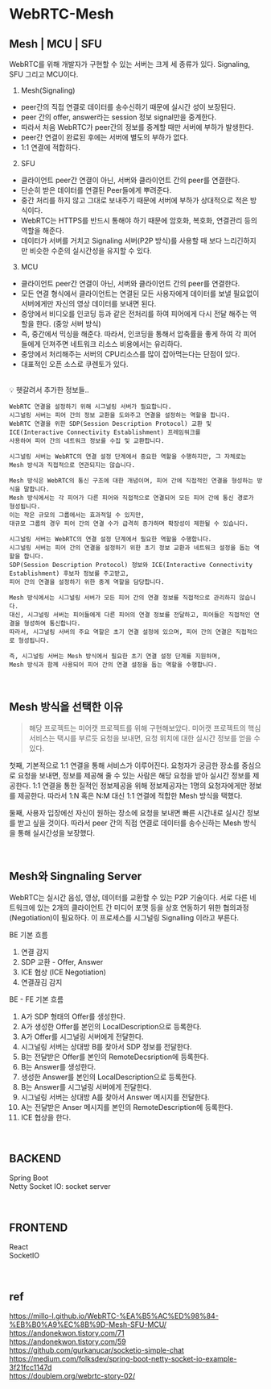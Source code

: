 # WebRTC-Mesh
## Mesh | MCU | SFU
WebRTC를 위해 개발자가 구현할 수 있는 서버는 크게 세 종류가 있다. Signaling, SFU 그리고 MCU이다. 
1. Mesh(Signaling)   
- peer간의 직접 연결로 데이터를 송수신하기 때문에 실시간 성이 보장된다.   
- peer 간의 offer, answer라는 session 정보 signal만을 중계한다.    
- 따라서 처음 WebRTC가 peer간의 정보를 중계할 때만 서버에 부하가 발생한다.    
- peer간 연결이 완료된 후에는 서버에 별도의 부하가 없다.    
- 1:1 연결에 적합하다.   
2. SFU
- 클라이언트 peer간 연결이 아닌, 서버와 클라이언트 간의 peer를 연결한다.   
- 단순히 받은 데이터를 연결된 Peer들에게 뿌려준다.     
- 중간 처리를 하지 않고 그대로 보내주기 때문에 서버에 부하가 상대적으로 적은 방식이다.    
- WebRTC는 HTTPS를 반드시 통해야 하기 때문에 암호화, 복호화, 연결관리 등의 역할을 해준다.   
- 데이터가 서버를 거치고 Signaling 서버(P2P 방식)를 사용할 때 보다 느리긴하지만 비슷한 수준의 실시간성을 유지할 수 있다.
3. MCU
- 클라이언트 peer간 연결이 아닌, 서버와 클라이언트 간의 peer를 연결한다.   
- 모든 연결 형식에서 클라이언트는 연결된 모든 사용자에게 데이터를 보낼 필요없이 서버에게만 자신의 영상 데이터를 보내면 된다.     
- 중앙에서 비디오를 인코딩 등과 같은 전처리를 하여 피어에게 다시 전달 해주는 역할을 한다. (중앙 서버 방식)   
- 즉, 중간에서 믹싱을 해준다. 따라서, 인코딩을 통해서 압축률을 좋게 하여 각 피어들에게 던져주면 네트워크 리소스 비용에서는 유리하다.   
- 중앙에서 처리해주는 서버의 CPU리소스를 많이 잡아먹는다는 단점이 있다.
- 대표적인 오픈 소스로 쿠렌토가 있다.
    
<br>
💡 헷갈려서 추가한 정보들..

```
WebRTC 연결을 설정하기 위해 시그널링 서버가 필요합니다. 
시그널링 서버는 피어 간의 정보 교환을 도와주고 연결을 설정하는 역할을 합니다.
WebRTC 연결을 위한 SDP(Session Description Protocol) 교환 및 ICE(Interactive Connectivity Establishment) 프레임워크를
사용하여 피어 간의 네트워크 정보를 수집 및 교환합니다.
```

```
시그널링 서버는 WebRTC의 연결 설정 단계에서 중요한 역할을 수행하지만, 그 자체로는 Mesh 방식과 직접적으로 연관되지는 않습니다.

Mesh 방식은 WebRTC의 통신 구조에 대한 개념이며, 피어 간에 직접적인 연결을 형성하는 방식을 말합니다.
Mesh 방식에서는 각 피어가 다른 피어와 직접적으로 연결되어 모든 피어 간에 통신 경로가 형성됩니다.
이는 작은 규모의 그룹에서는 효과적일 수 있지만,
대규모 그룹의 경우 피어 간의 연결 수가 급격히 증가하며 확장성이 제한될 수 있습니다.

시그널링 서버는 WebRTC의 연결 설정 단계에서 필요한 역할을 수행합니다. 
시그널링 서버는 피어 간의 연결을 설정하기 위한 초기 정보 교환과 네트워크 설정을 돕는 역할을 합니다. 
SDP(Session Description Protocol) 정보와 ICE(Interactive Connectivity Establishment) 후보자 정보를 주고받고,
피어 간의 연결을 설정하기 위한 중계 역할을 담당합니다.

Mesh 방식에서는 시그널링 서버가 모든 피어 간의 연결 정보를 직접적으로 관리하지 않습니다. 
대신, 시그널링 서버는 피어들에게 다른 피어의 연결 정보를 전달하고, 피어들은 직접적인 연결을 형성하여 통신합니다. 
따라서, 시그널링 서버의 주요 역할은 초기 연결 설정에 있으며, 피어 간의 연결은 직접적으로 형성됩니다.

즉, 시그널링 서버는 Mesh 방식에서 필요한 초기 연결 설정 단계를 지원하며,
Mesh 방식과 함께 사용되어 피어 간의 연결 설정을 돕는 역할을 수행합니다.
```
<br>

## Mesh 방식을 선택한 이유
> 해당 프로젝트는 미어캣 프로젝트를 위해 구현해보았다. 미어캣 프로젝트의 핵심 서비스는 택시를 부르듯 요청을 보내면, 요청 위치에 대한 실시간 정보를 얻을 수 있다.

첫째, 기본적으로 1:1 연결을 통해 서비스가 이루어진다. 요청자가 궁금한 장소를 중심으로 요청을 보내면, 정보를 제공해 줄 수 있는 사람은 해당 요청을 받아 실시간 정보를 제공한다. 1:1 연결을 통한 질적인 정보제공을 위해 정보제공자는 1명의 요청자에게만 정보를 제공한다. 따라서 1:N 혹은 N:M 대신 1:1 연결에 적합한 Mesh 방식을 택했다.

둘째, 사용자 입장에선 자신이 원하는 장소에 요청을 보내면 빠른 시간내로 실시간 정보를 받고 싶을 것이다. 따라서 peer 간의 직접 연결로 데이터를 송수신하는 Mesh 방식을 통해 실시간성을 보장했다.

<br>

## Mesh와 Singnaling Server
WebRTC는 실시간 음성, 영상, 데이터를 교환할 수 있는 P2P 기술이다. 서로 다른 네트워크에 있는 2개의 클라이언트 간 미디어 포맷 등을 상호 연동하기 위한 협의과정(Negotiation)이 필요하다. 이 프로세스를 시그널링 Signalling 이라고 부른다.

BE 기본 흐름
1. 연결 감지
2. SDP 교환 - Offer, Answer
3. ICE 협상 (ICE Negotiation)
4. 연결끊김 감지

BE - FE 기본 흐름
1. A가 SDP 형태의 Offer를 생성한다.
2. A가 생성한 Offer를 본인의 LocalDescription으로 등록한다.
3. A가 Offer를 시그널링 서버에게 전달한다.
4. 시그널링 서버는 상대방 B를 찾아서 SDP 정보를 전달한다.
5. B는 전달받은 Offer를 본인의 RemoteDecsription에 등록한다.
6. B는 Answer를 생성한다.
7. 생성한 Answer를 본인의 LocalDescription으로 등록한다.
8. B는 Answer를 시그널링 서버에게 전달한다.
9. 시그널링 서버는 상대방 A를 찾아서 Answer 메시지를 전달한다. 
10. A는 전달받은 Anser 메시지를 본인의 RemoteDescription에 등록한다.
11. ICE 협상을 한다.

<br>

## BACKEND
Spring Boot   
Netty Socket IO: socket server

<br>

## FRONTEND
React   
SocketIO

<br>

## ref
https://millo-l.github.io/WebRTC-%EA%B5%AC%ED%98%84-%EB%B0%A9%EC%8B%9D-Mesh-SFU-MCU/    
https://andonekwon.tistory.com/71     
https://andonekwon.tistory.com/59    
https://github.com/gurkanucar/socketio-simple-chat   
https://medium.com/folksdev/spring-boot-netty-socket-io-example-3f21fcc1147d   
https://doublem.org/webrtc-story-02/    
